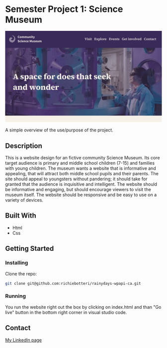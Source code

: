 # Semester Project 1: Science Museum

![image](/images/readme_image.jpg)

A simple overview of the use/purpose of the project.

## Description

This is a website design for an fictive community Science Museum. Its core target audience is primary and middle school children (7-15) and families with young children. The museum wants a website that is informative and appealing, that will attract both middle school pupils and their parents. The site should appeal to youngsters without pandering; it should take for granted that the audience is inquisitive and intelligent. The website should be informative and engaging, but should encourage viewers to visit the museum itself. The website should be responsive and be easy to use on a variety of devices.

## Built With

-  Html
-  Css

## Getting Started

### Installing

Clone the repo:

```bash
git clone git@github.com:richiebotteri/rainydays-wpapi-ca.git
```

### Running

You run the website right out the box by clicking on index.html and than "Go live" button in the bottom right corner in visual studio code.

## Contact

[My LinkedIn page](https://www.linkedin.com/in/richie-botteri-1aab8b82/)
